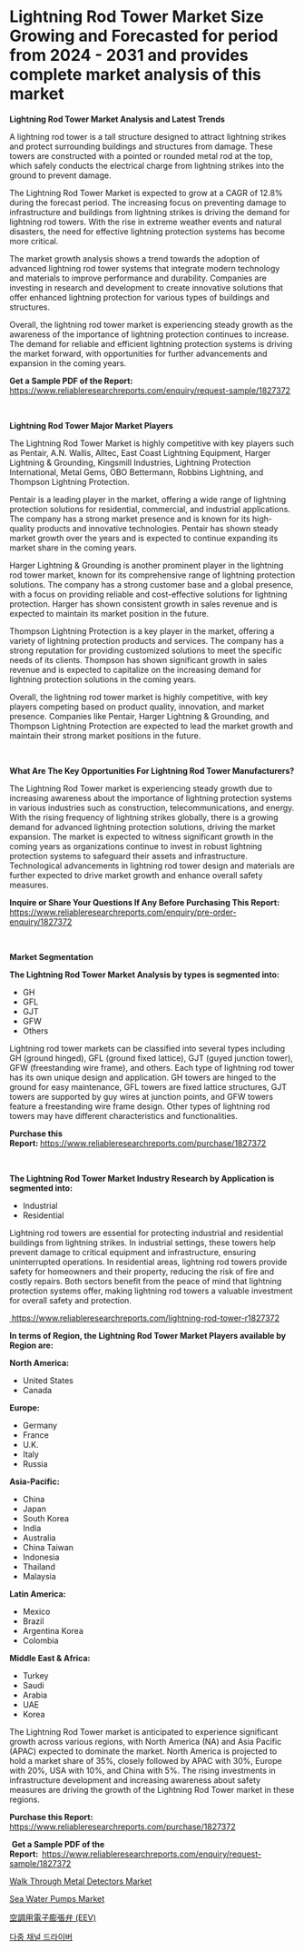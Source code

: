 <p><h1>Lightning Rod Tower Market Size Growing and Forecasted for period from 2024 - 2031 and provides complete market analysis of this market</h1></p><p><strong>Lightning Rod Tower Market Analysis and Latest Trends</strong></p>
<p><p>A lightning rod tower is a tall structure designed to attract lightning strikes and protect surrounding buildings and structures from damage. These towers are constructed with a pointed or rounded metal rod at the top, which safely conducts the electrical charge from lightning strikes into the ground to prevent damage.</p><p>The Lightning Rod Tower Market is expected to grow at a CAGR of 12.8% during the forecast period. The increasing focus on preventing damage to infrastructure and buildings from lightning strikes is driving the demand for lightning rod towers. With the rise in extreme weather events and natural disasters, the need for effective lightning protection systems has become more critical.</p><p>The market growth analysis shows a trend towards the adoption of advanced lightning rod tower systems that integrate modern technology and materials to improve performance and durability. Companies are investing in research and development to create innovative solutions that offer enhanced lightning protection for various types of buildings and structures.</p><p>Overall, the lightning rod tower market is experiencing steady growth as the awareness of the importance of lightning protection continues to increase. The demand for reliable and efficient lightning protection systems is driving the market forward, with opportunities for further advancements and expansion in the coming years.</p></p>
<p><strong>Get a Sample PDF of the Report:&nbsp;</strong> <a href="https://www.reliableresearchreports.com/enquiry/request-sample/1827372">https://www.reliableresearchreports.com/enquiry/request-sample/1827372</a></p>
<p>&nbsp;</p>
<p><strong>Lightning Rod Tower Major Market Players</strong></p>
<p><p>The Lightning Rod Tower Market is highly competitive with key players such as Pentair, A.N. Wallis, Alltec, East Coast Lightning Equipment, Harger Lightning & Grounding, Kingsmill Industries, Lightning Protection International, Metal Gems, OBO Bettermann, Robbins Lightning, and Thompson Lightning Protection.</p><p>Pentair is a leading player in the market, offering a wide range of lightning protection solutions for residential, commercial, and industrial applications. The company has a strong market presence and is known for its high-quality products and innovative technologies. Pentair has shown steady market growth over the years and is expected to continue expanding its market share in the coming years.</p><p>Harger Lightning & Grounding is another prominent player in the lightning rod tower market, known for its comprehensive range of lightning protection solutions. The company has a strong customer base and a global presence, with a focus on providing reliable and cost-effective solutions for lightning protection. Harger has shown consistent growth in sales revenue and is expected to maintain its market position in the future.</p><p>Thompson Lightning Protection is a key player in the market, offering a variety of lightning protection products and services. The company has a strong reputation for providing customized solutions to meet the specific needs of its clients. Thompson has shown significant growth in sales revenue and is expected to capitalize on the increasing demand for lightning protection solutions in the coming years.</p><p>Overall, the lightning rod tower market is highly competitive, with key players competing based on product quality, innovation, and market presence. Companies like Pentair, Harger Lightning & Grounding, and Thompson Lightning Protection are expected to lead the market growth and maintain their strong market positions in the future.</p></p>
<p>&nbsp;</p>
<p><strong>What Are The Key Opportunities For Lightning Rod Tower Manufacturers?</strong></p>
<p><p>The Lightning Rod Tower market is experiencing steady growth due to increasing awareness about the importance of lightning protection systems in various industries such as construction, telecommunications, and energy. With the rising frequency of lightning strikes globally, there is a growing demand for advanced lightning protection solutions, driving the market expansion. The market is expected to witness significant growth in the coming years as organizations continue to invest in robust lightning protection systems to safeguard their assets and infrastructure. Technological advancements in lightning rod tower design and materials are further expected to drive market growth and enhance overall safety measures.</p></p>
<p><strong>Inquire or Share Your Questions If Any Before Purchasing This Report:</strong> <a href="https://www.reliableresearchreports.com/enquiry/pre-order-enquiry/1827372">https://www.reliableresearchreports.com/enquiry/pre-order-enquiry/1827372</a></p>
<p>&nbsp;</p>
<p><strong>Market Segmentation</strong></p>
<p><strong>The Lightning Rod Tower Market Analysis by types is segmented into:</strong></p>
<p><ul><li>GH</li><li>GFL</li><li>GJT</li><li>GFW</li><li>Others</li></ul></p>
<p><p>Lightning rod tower markets can be classified into several types including GH (ground hinged), GFL (ground fixed lattice), GJT (guyed junction tower), GFW (freestanding wire frame), and others. Each type of lightning rod tower has its own unique design and application. GH towers are hinged to the ground for easy maintenance, GFL towers are fixed lattice structures, GJT towers are supported by guy wires at junction points, and GFW towers feature a freestanding wire frame design. Other types of lightning rod towers may have different characteristics and functionalities.</p></p>
<p><strong>Purchase this Report:&nbsp;</strong><a href="https://www.reliableresearchreports.com/purchase/1827372">https://www.reliableresearchreports.com/purchase/1827372</a></p>
<p>&nbsp;</p>
<p><strong>The Lightning Rod Tower Market Industry Research by Application is segmented into:</strong></p>
<p><ul><li>Industrial</li><li>Residential</li></ul></p>
<p><p>Lightning rod towers are essential for protecting industrial and residential buildings from lightning strikes. In industrial settings, these towers help prevent damage to critical equipment and infrastructure, ensuring uninterrupted operations. In residential areas, lightning rod towers provide safety for homeowners and their property, reducing the risk of fire and costly repairs. Both sectors benefit from the peace of mind that lightning protection systems offer, making lightning rod towers a valuable investment for overall safety and protection.</p></p>
<p><a href="https://www.reliableresearchreports.com/lightning-rod-tower-r1827372">&nbsp;https://www.reliableresearchreports.com/lightning-rod-tower-r1827372</a></p>
<p><strong>In terms of Region, the Lightning Rod Tower Market Players available by Region are:</strong></p>
<p>
    <p> <strong> North America: </strong>
        <ul>
            <li>United States</li>
            <li>Canada</li>
        </ul>
        </p> 
    <p> <strong> Europe: </strong>
        <ul>
            <li>Germany</li>
            <li>France</li>
            <li>U.K.</li>
            <li>Italy</li>
            <li>Russia</li>
        </ul>
        </p> 
    <p> <strong> Asia-Pacific: </strong>
        <ul>
            <li>China</li>
            <li>Japan</li>
            <li>South Korea</li>
            <li>India</li>
            <li>Australia</li>
            <li>China Taiwan</li>
            <li>Indonesia</li>
            <li>Thailand</li>
            <li>Malaysia</li>
        </ul>
        </p> 
    <p> <strong> Latin America: </strong>
        <ul>
            <li>Mexico</li>
            <li>Brazil</li>
            <li>Argentina Korea</li>
            <li>Colombia</li>
        </ul>
        </p> 
    <p> <strong> Middle East & Africa: </strong>
        <ul>
            <li>Turkey</li>
            <li>Saudi</li>
            <li>Arabia</li>
            <li>UAE</li>
            <li>Korea</li>
        </ul>
    </p>
    </p>
<p><p>The Lightning Rod Tower market is anticipated to experience significant growth across various regions, with North America (NA) and Asia Pacific (APAC) expected to dominate the market. North America is projected to hold a market share of 35%, closely followed by APAC with 30%, Europe with 20%, USA with 10%, and China with 5%. The rising investments in infrastructure development and increasing awareness about safety measures are driving the growth of the Lightning Rod Tower market in these regions.</p></p>
<p><strong>Purchase this Report: </strong><a href="https://www.reliableresearchreports.com/purchase/1827372">https://www.reliableresearchreports.com/purchase/1827372</a></p>
<p>&nbsp;<strong>Get a Sample PDF of the Report:&nbsp;&nbsp;</strong><a href="https://www.reliableresearchreports.com/enquiry/request-sample/1827372">https://www.reliableresearchreports.com/enquiry/request-sample/1827372</a></p>
<p><strong></strong></p>
<p><p><a href="https://github.com/sofayahoo2023/Market-Research-Report-List-5/blob/main/walk-through-metal-detectors-market.md">Walk Through Metal Detectors Market</a></p><p><a href="https://github.com/joannesouthgate/Market-Research-Report-List-4/blob/main/sea-water-pumps-market.md">Sea Water Pumps Market</a></p><p><a href="https://github.com/roulaayoub-saad/Market-Research-Report-List-2/blob/main/6496739160545.md">空調用電子膨張弁 (EEV)</a></p><p><a href="https://github.com/emakpiahsopiah/Market-Research-Report-List-1/blob/main/2645888172670.md">다중 채널 드라이버</a></p></p>